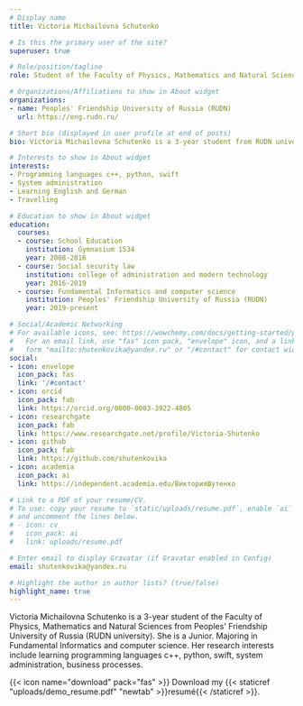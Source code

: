 ```yaml
---
# Display name
title: Victoria Michailovna Schutenko

# Is this the primary user of the site?
superuser: true

# Role/position/tagline
role: Student of the Faculty of Physics, Mathematics and Natural Sciences

# Organizations/Affiliations to show in About widget
organizations:
- name: Peoples' Friendship University of Russia (RUDN)
  url: https://eng.rudn.ru/

# Short bio (displayed in user profile at end of posts)
bio: Victoria Michailovna Schutenko is a 3-year student from RUDN university. Junior. Majoring in Fundamental Informatics and computer sсience.

# Interests to show in About widget
interests:
- Programming languages c++, python, swift
- System administration
- Learning English and German
- Travelling 

# Education to show in About widget
education:
  courses:
  - course: School Education
    institution: Gymnasium 1534
    year: 2008-2016
  - course: Social security law
    institution: college of administration and modern technology
    year: 2016-2019
  - course: Fundamental Informatics and computer sсience
    institution: Peoples' Friendship University of Russia (RUDN)
    year: 2019-present

# Social/Academic Networking
# For available icons, see: https://wowchemy.com/docs/getting-started/page-builder/#icons
#   For an email link, use "fas" icon pack, "envelope" icon, and a link in the
#   form "mailto:shutenkovika@yandex.ru" or "/#contact" for contact widget.
social:
- icon: envelope
  icon_pack: fas
  link: '/#contact'
- icon: orcid
  icon_pack: fab
  link: https://orcid.org/0000-0003-3922-4805
- icon: researchgate
  icon_pack: fab
  link: https://www.researchgate.net/profile/Victoria-Shutenko
- icon: github
  icon_pack: fab
  link: https://github.com/shutenkovika
- icon: academia 
  icon_pack: ai
  link: https://independent.academia.edu/ВикторияШутенко

# Link to a PDF of your resume/CV.
# To use: copy your resume to `static/uploads/resume.pdf`, enable `ai` icons in `params.toml`, 
# and uncomment the lines below.
# - icon: cv
#   icon_pack: ai
#   link: uploads/resume.pdf

# Enter email to display Gravatar (if Gravatar enabled in Config)
email: shutenkovika@yandex.ru

# Highlight the author in author lists? (true/false)
highlight_name: true
---
```

Victoria Michailovna Schutenko is a 3-year student of the Faculty of Physics, Mathematics and Natural Sciences from Peoples' Friendship University of Russia (RUDN university). She is a Junior. Majoring in Fundamental Informatics and computer sсience. Her research interests include learning programming languages c++, python, swift, system administration, business processes.

{{< icon name="download" pack="fas" >}} Download my {{< staticref "uploads/demo_resume.pdf" "newtab" >}}resumé{{< /staticref >}}.
